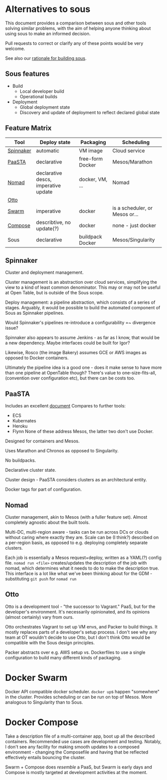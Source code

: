 # Alternatives to sous

This document provides a comparison between sous and other tools solving
similar problems, with the aim of helping anyone thinking about using
sous to make an informed decision.

Pull requests to correct or clarify any of these points would be very welcome.

See also our [rationale for building sous].

[rationale for building sous]: rationale.md

## Sous features

- Build
  - Local developer build
  - Operational builds
- Deployment
  - Global deployment state
  - Discovery and update of deployment to reflect declared global state

## Feature Matrix

| Tool        | Deploy state                         | Packaging        | Scheduling                     |
| ---         | ---                                  | ---              | ---                            |
| [Spinnaker] | automatic                            | VM image         | Cloud service                  |
| [PaaSTA]    | declarative                          | free-form Docker | Mesos/Marathon                 |
| [Nomad]     | declarative descs, imperative update | docker, VM, ...  | Nomad                          |
| [Otto]      |                                      |                  |                                |
| [Swarm]     | imperative                           | docker           | is a scheduler, or Mesos or... |
| [Compose]   | describtive, no update(?)            | docker           | none - just docker             |
| Sous        | declarative                          | buildpack Docker | Mesos/Singularity              |

## Spinnaker

Cluster and deployment management.

Cluster management is an abstraction over cloud services, simplifying the view
to a kind of least common denominator. This may or may not be useful at Open
Table, but is outside of the Sous scope.

Deploy management: a pipeline abstraction, which consists of a series of
stages. Arguably, it would be possible to build the automated component of Sous
as Spinnaker pipelines.

Would Spinnaker's pipelines re-introduce a configurability =~ divergence issue?

Spinnaker also appears to assume Jenkins - as far as I know, that would be a
new dependency. Maybe interfaces could be built for Igor?

Likewise, Rosco (the image Bakery) assumes GCE or AWS images as opposed to
Docker containers.

Ultimately the pipeline idea is a good one - does it make sense to have more
than one pipeline at OpenTable though? There's value to one-size-fits-all,
(convention over configuration etc), but there can be costs too.

## PaaSTA

Includes an excellent
[document](https://github.com/Yelp/paasta/blob/master/comparison.md)
Compares to further tools:
- ECS
- Kubernates
- Heroku
- Flynn
None of these address Mesos, the latter two don't use Docker.

Designed for containers and Mesos.

Uses Marathon and Chronos as opposed to Singularity.

No buildpacks.

Declarative cluster state.

Cluster design - PaaSTA considers clusters as an architectural entity.

Docker tags for part of configuration.

## Nomad

Cluster management, akin to Mesos (with a fuller feature set). Almost
completely agnostic about the built tools.

Multi-DC, multi-region aware - tasks can be run across DCs or clouds without
caring where exactly they are. Scale can be (I think?) described on a
per-region basis, as opposed to e.g. deploying completely separate clusters.

Each job is essentially a Mesos request+deploy, written as a YAML(?) config
file. `nomad run <file>` creates/updates the description of the job with nomad,
which determines what it needs to do to make the description true. This
interface is a lot like what we've been thinking about for the GDM -
substituting `git push` for `nomad run`

## Otto

Otto is a development tool - "the successor to Vagrant." PaaS, but for the
developer's environment. It's necessarily opinionated, and its opinions (almost
certainly) vary from ours.

Otto orchestrates Vagrant to set up VM envs, and Packer to build things. It
mostly replaces parts of a developer's setup process. I don't see why any team
at OT wouldn't decide to use Otto, but I don't think Otto would be compatible
with the Sous design principles.

Packer abstracts over e.g. AWS setup vs. Dockerfiles to use a single
configuration to build many different kinds of packaging.

# Docker Swarm

Docker API compatible docker scheduler. `docker up`s happen "somewhere" in the
cluster. Provides scheduling or can be run on top of Mesos. More analogous to
Singularity than to Sous.

# Docker Compose

Take a description file of a multi-container app, boot up all the described
containers. Recommended use cases are development and testing. Notably, I don't
see any facility for making smooth updates to a composed environment - changing
the Composefile and having that be reflected effectively entails bouncing the
cluster.

Swarm + Compose does *resemble* a PaaS, but Swarm is early days and Compose is
mostly targeted at development activities at the moment.

[Spinnaker]: http://spinnaker.io
[PaaSTA]: https://github.com/Yelp/paasta
[Nomad]: https://www.nomadproject.io
[Otto]: https://www.ottoproject.io
[Swarm]: https://github.com/docker/swarm/
[Compose]: https://github.com/docker/compose
